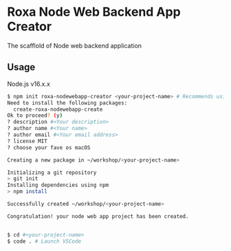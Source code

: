 # Roxa Node Web Backend App Creator

The scafflold of Node web backend application

## Usage

Node.js v16.x.x

```bash
$ npm init roxa-nodewebapp-creator <your-project-name> # Recommends using lower kebab-case as project name
Need to install the following packages:
  create-roxa-nodewebapp-create
Ok to proceed? (y) 
? description #<Your description>
? author name #<Your name>
? author email #<Your email address>
? license MIT
? choose your fave os macOS

Creating a new package in ~/workshop/<your-project-name>

Initializing a git repository
> git init
Installing dependencies using npm
> npm install

Successfully created ~/workshop/<your-project-name>

Congratulation! your node web app project has been created.


$ cd #<your-project-name>
$ code . # Launch VSCode
```